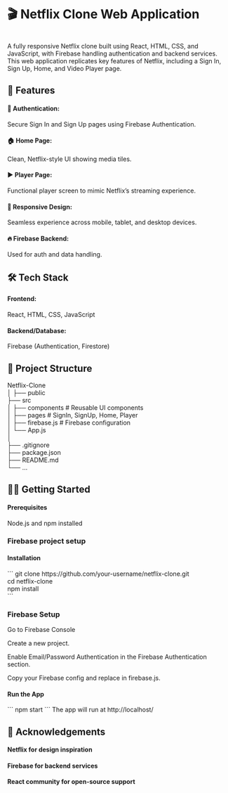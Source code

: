 <h1>🎬 Netflix Clone Web Application </h1>
<br>
A fully responsive Netflix clone built using React, HTML, CSS, and JavaScript, with Firebase handling authentication and backend services. This web application replicates key features of Netflix, including a Sign In, Sign Up, Home, and Video Player page.

<h2>🚀 Features</h2>
<h4>🔐 Authentication:</h4> Secure Sign In and Sign Up pages using Firebase Authentication.

<h4>🏠 Home Page:</h4> Clean, Netflix-style UI showing media tiles.

<h4>▶️ Player Page:</h4> Functional player screen to mimic Netflix’s streaming experience.

<h4>📱 Responsive Design:</h4> Seamless experience across mobile, tablet, and desktop devices.

<h4>🔥 Firebase Backend:</h4> Used for auth and data handling.

<h2>🛠️ Tech Stack</h2>
<h4>Frontend:</h4> React, HTML, CSS, JavaScript

<h4>Backend/Database:</h4> Firebase (Authentication, Firestore)

<h2>📁 Project Structure</h2>

Netflix-Clone<br>
│
├── public<br>
├── src<br>
│   ├── components       # Reusable UI components<br>
│   ├── pages            # SignIn, SignUp, Home, Player<br>
│   ├── firebase.js       # Firebase configuration<br>
│   └── App.js<br>
│<br>
├── .gitignore<br>
├── package.json<br>
├── README.md<br>
└── ...<br>

<h2>🧑‍💻 Getting Started</h2>
<h4>Prerequisites</h4>
Node.js and npm installed


<h3>Firebase project setup</h3>

<h4>Installation</h4>
```
git clone https://github.com/your-username/netflix-clone.git<br>
cd netflix-clone<br>
npm install<br>
```
<h3>Firebase Setup</h3>

Go to Firebase Console

Create a new project.

Enable Email/Password Authentication in the Firebase Authentication section.

Copy your Firebase config and replace in firebase.js.

<h4>Run the App</h4>
```
npm start
```
The app will run at http://localhost/ 

<h2>🙌 Acknowledgements</h2>
<h4>Netflix for design inspiration</h4>

<h4>Firebase for backend services</h4>

<h4>React community for open-source support</h4>
